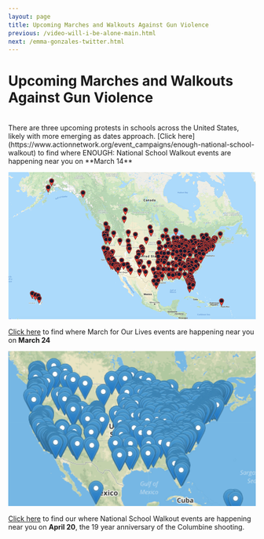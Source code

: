 ```yaml
---
layout: page
title: Upcoming Marches and Walkouts Against Gun Violence
previous: /video-will-i-be-alone-main.html
next: /emma-gonzales-twitter.html
---
```


Upcoming Marches and Walkouts Against Gun Violence
=================

<br>
There are three upcoming protests in schools across the United States, likely with more emerging as dates approach. 
[Click here](https://www.actionnetwork.org/event_campaigns/enough-national-school-walkout) to find where ENOUGH: National School Walkout events are happening near you on **March 14**

![alt text](/images/will-i-be-alone-map-1.png)

[Click here](https://event.marchforourlives.com/event/march-our-lives-events/search/) to find where March for Our Lives events are happening near you on **March 24**

![alt text](/images/will-i-be-alone-map-2.png)

[Click here](http://nationalschoolwalkout.us/) to find our where National School Walkout events are happening near you on **April 20**, the 19 year anniversary of the Columbine shooting. 
